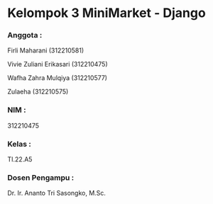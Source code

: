  # Kelompok 3 MiniMarket - Django

### Anggota : 

Firli Maharani (312210581)

Vivie Zuliani Erikasari (312210475)

Wafha Zahra Mulqiya (312210577)

Zulaeha (312210575)

### NIM : 
312210475

### Kelas : 
TI.22.A5

### Dosen Pengampu :
Dr. Ir. Ananto Tri Sasongko, M.Sc.
